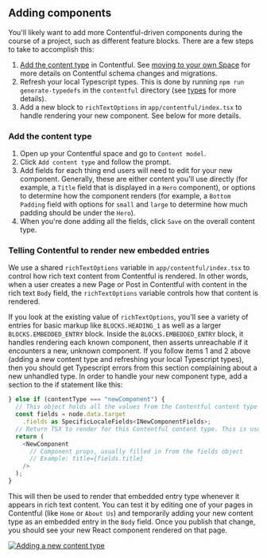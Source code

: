 ## Adding components

You'll likely want to add more Contentful-driven components during the course of a project, such as different feature blocks. There are a few steps to take to accomplish this:

1. [Add the content type](#add-the-content-type) in Contentful. See [moving to your own Space](./moving-to-your-own-space.md) for more details on Contentful schema changes and migrations.
2. Refresh your local Typescript types. This is done by running `npm run generate-typedefs` in the `contentful` directory (see [types](./types.md) for more details).
3. Add a new block to `richTextOptions` in `app/contentful/index.tsx` to handle rendering your new component. See below for more details.

### Add the content type

1. Open up your Contentful space and go to `Content model`.
2. Click `Add content type` and follow the prompt.
3. Add fields for each thing end users will need to edit for your new component. Generally, these are either content you'll use directly (for example, a `Title` field that is displayed in a `Hero` component), or options to determine how the component renders (for example, a `Bottom Padding` field with options for `small` and `large` to determine how much padding should be under the `Hero`).
4. When you're done adding all the fields, click `Save` on the overall content type.

### Telling Contentful to render new embedded entries

We use a shared `richTextOptions` variable in `app/contentful/index.tsx` to control how rich text content from Contentful is rendered. In other words, when a user creates a new Page or Post in Contentful with content in the rich text `Body` field, the `richTextOptions` variable controls how that content is rendered.

If you look at the existing value of `richTextOptions`, you'll see a variety of entries for basic markup like `BLOCKS.HEADING_1` as well as a larger `BLOCKS.EMBEDDED_ENTRY` block. Inside the `BLOCKS.EMBEDDED_ENTRY` block, it handles rendering each known component, then asserts unreachable if it encounters a new, unknown component. If you follow items 1 and 2 above (adding a new content type and refreshing your local Typescript types), then you should get Typescript errors from this section complaining about a new unhandled type. In order to handle your new component type, add a section to the if statement like this:

```typescript
} else if (contentType === "newComponent") {
  // This object holds all the values from the Contentful content type
  const fields = node.data.target
    .fields as SpecificLocaleFields<INewComponentFields>;
  // Return TSX to render for this Contentful content type. This is usually at least the corresponding component (<NewComponent> in this case), but can also have other markup as needed (such as an <Inset> wrapper).
  return (
    <NewComponent
      // Component props, usually filled in from the fields object
      // Example: title={fields.title}
    />
  );
}
```

This will then be used to render that embedded entry type whenever it appears in rich text content. You can test it by editing one of your pages in Contentful (like `Home` or `About Us`) and temporarily adding your new content type as an embedded entry in the `Body` field. Once you publish that change, you should see your new React component rendered on that page.

[![Adding a new content type](./images/adding-a-new-content-type.png)](https://dept-dash-demo-videos.s3.us-east-1.amazonaws.com/Adding%20a%20Contentful%20Content%20Type.mp4)
